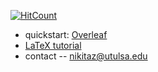 [![HitCount](http://hits.dwyl.io/nikitazdvijkov/ece-report-template.svg)](http://hits.dwyl.io/nikitazdvijkov/ece-report-template)

* quickstart: [Overleaf](https://www.overleaf.com/read/ynpktmvbqkhy)
* [LaTeX tutorial](https://www.youtube.com/watch?v=SoDv0qhyysQ&list=PL1D4EAB31D3EBC449)
* contact -- nikitaz@utulsa.edu